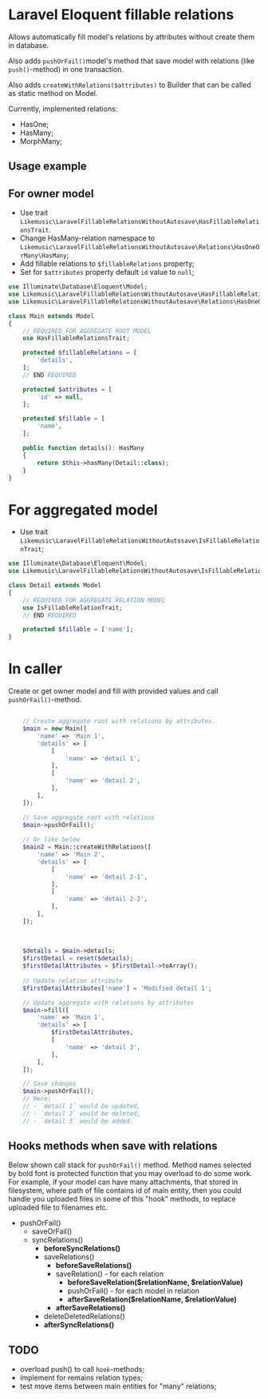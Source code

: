 # Laravel Eloquent fillable relations

Allows automatically fill model's relations by attributes without create them in database. 

Also adds `pushOrFail()`model's method that save model with relations (like `push()`-method) in one transaction.

Also adds `createWithRelations($attributes)` to Builder that can be called as static method on Model.

Currently, implemented relations:

- HasOne;
- HasMany;
- MorphMany;

## Usage example

## For owner model

- Use trait `Likemusic\LaravelFillableRelationsWithoutAutosave\HasFillableRelationsTrait`.
- Change HasMany-relation namespace
  to `Likemusic\LaravelFillableRelationsWithoutAutosave\Relations\HasOneOrMany\HasMany`;
- Add fillable relations to `$fillableRelations` property;
- Set for `$attributes` property default `id` value to `null`;

```php
use Illuminate\Database\Eloquent\Model;
use Likemusic\LaravelFillableRelationsWithoutAutosave\HasFillableRelationsTrait;
use Likemusic\LaravelFillableRelationsWithoutAutosave\Relations\HasOneOrMany\HasMany;

class Main extends Model
{
    // REQUIRED FOR AGGREGATE ROOT MODEL
    use HasFillableRelationsTrait;

    protected $fillableRelations = [
        'details',
    ];
    // END REQUIRED

    protected $attributes = [
        'id' => null,
    ];

    protected $fillable = [
        'name',
    ];

    public function details(): HasMany
    {
        return $this->hasMany(Detail::class);
    }
}
```

# For aggregated model

- Use trait `Likemusic\LaravelFillableRelationsWithoutAutosave\IsFillableRelationTrait`;

```php
use Illuminate\Database\Eloquent\Model;
use Likemusic\LaravelFillableRelationsWithoutAutosave\IsFillableRelationTrait;

class Detail extends Model
{
    // REQUIRED FOR AGGREGATE RELATION MODEL
    use IsFillableRelationTrait;
    // END REQUIRED

    protected $fillable = ['name'];
}
```

# In caller

Create or get owner model and fill with provided values and call `pushOrFail()`-method.

```php

    // Create aggregate root with relations by attributes.
    $main = new Main([
        'name' => 'Main 1',
        'details' => [
            [
                'name' => 'detail 1',
            ],
            [
                'name' => 'detail 2',
            ],
        ],
    ]);

    // Save aggregate root with relations
    $main->pushOrFail();
    
    // Or like below
    $main2 = Main::createWithRelations([
        'name' => 'Main 2',
        'details' => [
            [
                'name' => 'detail 2-1',
            ],
            [
                'name' => 'detail 2-2',
            ],
        ],
    ]);
    
    
    
    $details = $main->details;
    $firstDetail = reset($details);
    $firstDetailAttributes = $firstDetail->toArray();
    
    // Update relation attribute
    $firstDetailAttributes['name'] = 'Modified detail 1';

    // Update aggregate with relations by attributes
    $main->fill([
        'name' => 'Main 1',
        'details' => [
            $firstDetailAttributes,
            [
                'name' => 'detail 3',
            ],
        ],        
    ]);

    // Save changes
    $main->pushOrFail();
    // Here:
    // - `detail 1` would be updated,
    // - `detail 2` would be deleted,
    // - `detail 3` would be added.
```

## Hooks methods when save with relations

Below shown call stack for `pushOrFail()` method. Method names selected by bold font is protected function that you may
overload to do some work. For example, if your model can have many attachments, that stored in filesystem, where path of
file contains id of main entity, then you could handle you uploaded files in some of this "hook" methods, to replace
uploaded file to filenames etc.

- pushOrFail()
    - saveOrFail()
    - syncRelations()
        - **beforeSyncRelations()**
        - saveRelations()
            - **beforeSaveRelations()**
            - saveRelation() - for each relation
                - **beforeSaveRelation($relationName, $relationValue)**
                - pushOrFail() - for each model in relation
                - **afterSaveRelation($relationName, $relationValue)**
            - **afterSaveRelations()**
        - deleteDeletedRelations()
        - **afterSyncRelations()**

## TODO

- overload push() to call `hook`-methods;
- implement for remains relation types;
- test move items between main entities for "many" relations;
